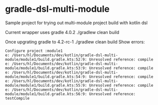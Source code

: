 # gradle-dsl-multi-module
Sample project for trying out multi-module project build with kotlin dsl

Current wrapper uses gradle 4.0.2
./gradlew clean build 

Once upgrating gradle to 4.2-rc-1
./gradlew clean build 
Show errors:

```
Configure project :module1
e: /Users/hl/Documents/dev/kotlin/gradle-dsl-multi-module/module1/build.gradle.kts:52:9: Unresolved reference: compile
e: /Users/hl/Documents/dev/kotlin/gradle-dsl-multi-module/module1/build.gradle.kts:53:9: Unresolved reference: compile
e: /Users/hl/Documents/dev/kotlin/gradle-dsl-multi-module/module1/build.gradle.kts:54:9: Unresolved reference: compile
e: /Users/hl/Documents/dev/kotlin/gradle-dsl-multi-module/module1/build.gradle.kts:55:9: Unresolved reference: compile
e: /Users/hl/Documents/dev/kotlin/gradle-dsl-multi-module/module1/build.gradle.kts:56:9: Unresolved reference: testCompile
```